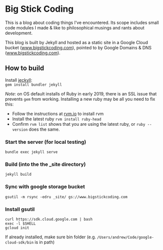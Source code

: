 # Big Stick Coding

This is a blog about coding things I've encountered. Its scope includes small code modules I made & like to philosophical musings and rants about development.

This blog is built by Jekyll and hosted as a static site in a Google Cloud bucket (www.bigstickcoding.com), pointed to by Google Domains & DNS (www.bigstickcoding.com).

## How to build

Install [jeckyll](https://jekyllrb.com/):  
`gem install bundler jekyll`

_Note_: on OS default installs of Ruby in early 2019, there is an SSL issue that prevents `gem` from working. Installing a new ruby may be all you need to fix this:
* Follow the instructions at [rvm.io](https://rvm.io/) to install rvm
* Install the latest ruby `rvm install ruby-head`
* Confirm `rvm list` shows that you are using the latest ruby, or `ruby --version` does the same.

### Start the server (for local testing)
`bundle exec jekyll serve`

### Build (into the the \_site directory)
`jekyll build`

### Sync with google storage bucket
`gsutil -m rsync -edru _site/ gs://www.bigstickcoding.com`

### Install gsutil
```
curl https://sdk.cloud.google.com | bash
exec -l $SHELL
gcloud init
```

If already installed, make sure bin folder (e.g. `/Users/andrew/Code/google-cloud-sdk/bin` is in path)
